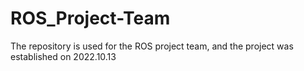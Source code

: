 # ROS_Project-Team

The repository is used for the ROS project team, and the project was established on 2022.10.13

